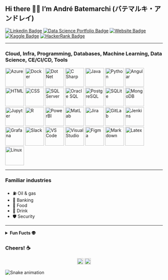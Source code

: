 ## Hi there 👋😃 I’m André Batemarchi (バテマルキ・アンドレイ)

[![Linkedin Badge](https://img.shields.io/badge/linkedin-%231E77B5.svg?style=for-the-badge&logo=linkedin&logoColor=white)](https://www.linkedin.com/in/andré-batemarchi/)
[![Data Science Portfolio Badge](https://img.shields.io/badge/github-%2324292e.svg?&style=for-the-badge&logo=github&logoColor=white)](https://andygrammer.github.io/blog/)
[![Website Badge](https://img.shields.io/badge/Website-3b5998.svg?&style=for-the-badge&logo=website&logoColor=white)](https://andremarinho.gitbook.io/cpc/)
[![Kaggle Badge](https://img.shields.io/badge/Kaggle-035a7d?style=for-the-badge&logo=kaggle&logoColor=white)](https://www.kaggle.com/andremarin)
[![HackerRank Badge](https://img.shields.io/badge/-Hackerrank-2EC866?style=for-the-badge&logo=HackerRank&logoColor=white)](https://www.hackerrank.com/and201456)

---

### Cloud, Infra, Programming, Databases, Machine Learning, Data Science, CE/CI/CD, Tools

<p align="left"> 
  <img src="https://cdn.jsdelivr.net/gh/devicons/devicon/icons/azure/azure-original-wordmark.svg" alt="Azure" width="60" height="60"/>   
  <img src="https://cdn.jsdelivr.net/gh/devicons/devicon/icons/docker/docker-original-wordmark.svg" alt="Docker" width="60" height="60"/>
  <img src="https://cdn.jsdelivr.net/gh/devicons/devicon/icons/dot-net/dot-net-original-wordmark.svg" alt="Dot Net" width="60" height="60"/>
  <img src="https://cdn.jsdelivr.net/gh/devicons/devicon/icons/csharp/csharp-original.svg" alt="C Sharp" width="60" height="60"/>
  <img src="https://cdn.jsdelivr.net/gh/devicons/devicon/icons/java/java-original-wordmark.svg" alt="Java" width="60" height="60"/>
  <img src="https://cdn.jsdelivr.net/gh/devicons/devicon/icons/python/python-original-wordmark.svg" alt="Python" width="60" height="60"/>
  <img src="https://cdn.jsdelivr.net/gh/devicons/devicon/icons/angularjs/angularjs-original.svg" alt="Angular" width="60" height="60"/>
  <img src="https://cdn.jsdelivr.net/gh/devicons/devicon/icons/html5/html5-original-wordmark.svg" alt="HTML" width="60" height="60"/>
  <img src="https://cdn.jsdelivr.net/gh/devicons/devicon/icons/css3/css3-original-wordmark.svg" alt="CSS" width="60" height="60"/>
  <img src="https://cdn.jsdelivr.net/gh/devicons/devicon/icons/microsoftsqlserver/microsoftsqlserver-plain-wordmark.svg" alt="SQL Server" width="60" height="60"/>
  <img src="https://cdn.jsdelivr.net/gh/devicons/devicon/icons/oracle/oracle-original.svg" alt="Oracle SQL" width="60" height="60"/>
  <img src="https://cdn.jsdelivr.net/gh/devicons/devicon/icons/postgresql/postgresql-original-wordmark.svg" alt="PostgreSQL" width="60" height="60"/>
  <img src="https://cdn.jsdelivr.net/gh/devicons/devicon/icons/sqlite/sqlite-original-wordmark.svg" alt="SQLite" width="60" height="60"/>
  <img src="https://cdn.jsdelivr.net/gh/devicons/devicon/icons/mongodb/mongodb-plain-wordmark.svg" alt="MongoDB" width="60" height="60"/>
  <img src="https://cdn.jsdelivr.net/gh/devicons/devicon/icons/jupyter/jupyter-original-wordmark.svg" alt="Jupyter" width="60" height="60"/>
  <img src="https://cdn.jsdelivr.net/gh/devicons/devicon/icons/r/r-original.svg" alt="R" width="60" height="60"/>
  <img src="https://github.com/microsoft/PowerBI-Icons/blob/main/PNG/Desktop.png" alt="PowerBI" width="60" height="60"/>
  <img src="https://cdn.jsdelivr.net/gh/devicons/devicon/icons/matlab/matlab-original.svg" alt="MatLab" width="60" height="60"/>  
  <img src="https://cdn.jsdelivr.net/gh/devicons/devicon/icons/jira/jira-original-wordmark.svg" alt="Jira" width="60" height="60"/>
  <img src="https://cdn.jsdelivr.net/gh/devicons/devicon/icons/gitlab/gitlab-original-wordmark.svg" alt="GitLab" width="60" height="60"/>
  <img src="https://cdn.jsdelivr.net/gh/devicons/devicon/icons/jenkins/jenkins-original.svg" alt="Jenkins" width="60" height="60"/>
  <img src="https://cdn.jsdelivr.net/gh/devicons/devicon/icons/grafana/grafana-original-wordmark.svg" alt="Grafana" width="60" height="60"/>
  <img src="https://cdn.jsdelivr.net/gh/devicons/devicon/icons/slack/slack-original.svg" alt="Slack" width="60" height="60"/>
  <img src="https://cdn.jsdelivr.net/gh/devicons/devicon/icons/vscode/vscode-original.svg" alt="VS Code" width="60" height="60"/>
  <img src="https://cdn.jsdelivr.net/gh/devicons/devicon/icons/visualstudio/visualstudio-plain.svg" alt="Visual Studio" width="60" height="60"/>
  <img src="https://cdn.jsdelivr.net/gh/devicons/devicon/icons/figma/figma-original.svg" alt="Figma" width="60" height="60"/>
  <img src="https://cdn.jsdelivr.net/gh/devicons/devicon/icons/markdown/markdown-original.svg" alt="Markdown" width="60" height="60"/>
  <img src="https://cdn.jsdelivr.net/gh/devicons/devicon/icons/latex/latex-original.svg" alt="Latex" width="60" height="60"/>
  <img src="https://cdn.jsdelivr.net/gh/devicons/devicon/icons/linux/linux-original.svg" alt="Linux" width="60" height="60"/>
</p>    

---

### Familiar industries

- ⛽ Oil & gas
- 🏦 Banking
- 🍛 Food 
- 🥤 Drink
- 🛡️ Security

---

<details>	
  <summary><b> Fun Fucts 👽 </b></summary>
  <br />
  <p> 🍜 I'm a nihongo student</p>
  <p> 🐦 Birdwatching: I love all species of birds</p>
  <p> 🏃 Love running and swimming :swimmer: </p>
  <p> 🎧 Electronic music fan - Euro Trance lover</p>
  <p> 📚 Currently pursuing a specialization in .NET Systems Architecture with Azure @FIAP</p>
  <p> 🐦About my avatar on GitHub: Cyanocorax caeruleus, or Azure jay, or even Gralha azul (in pt-br). It's a beautiful passeriform bird from southeast of Brazil.</p>
</details>

### Cheers! ☕

<!-- Visit count badges -->
<p align=center>
  <img height="20" src="https://badges.pufler.dev/visits/Andygrammer/ruch798?color=black&logo=github" />
  <img height="20" src="https://komarev.com/ghpvc/?username=Andygrammer&color=brightgreen" />
  <a href="https://github.com/Andygrammer"></a>
</p>

<!-- Snake Game -->
![Snake animation](https://github.com/Andygrammer/Andygrammer/blob/output/github-contribution-grid-snake.svg)

<!-- remove language stats
<p align="center">
  <img align="center" src="https://github-readme-stats.vercel.app/api/top-langs/?username=Andygrammer&layout=compact)](https://github.com/Andygrammer/github-readme-stats" />
</p><!-->

<!--
**Andygrammer/Andygrammer** is a ✨ _special_ ✨ repository because its `README.md` (this file) appears on your GitHub profile.
